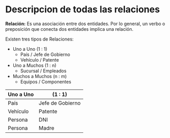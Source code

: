 # Descripcion de todas las relaciones

**Relación:** Es una asociación entre dos entidades. Por lo general, un verbo o preposición que conecta dos entidades implica una relación.

Existen tres tipos de Relaciones:
- Uno a Uno (1 : 1)
    - País / Jefe de Gobierno
    - Vehículo / Patente
- Uno a Muchos (1 : n)
    - Sucursal / Empleados
- Muchos a Muchos (n : m)
    - Equipos / Componentes



Uno a Uno | (1 : 1)
----------- | ---------- 
País | Jefe de Gobierno
Vehículo | Patente
Persona | DNI
Persona | Madre 
